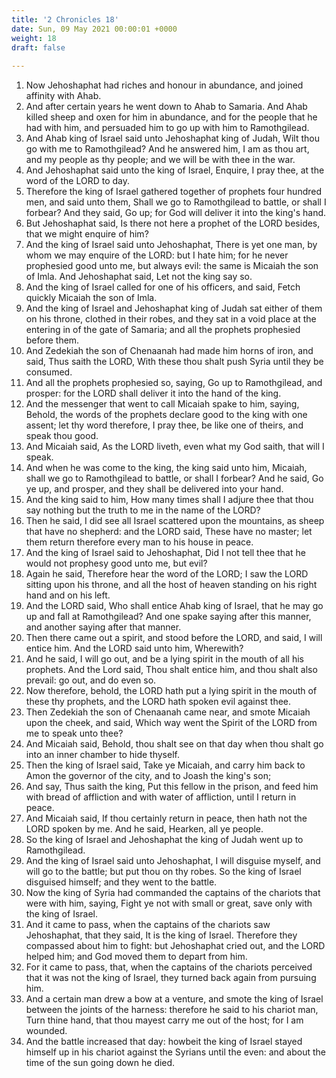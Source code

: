 ```yaml
---
title: '2 Chronicles 18'
date: Sun, 09 May 2021 00:00:01 +0000
weight: 18
draft: false
  
---
```


1. Now Jehoshaphat had riches and honour in abundance, and joined affinity with Ahab.
2. And after certain years he went down to Ahab to Samaria. And Ahab killed sheep and oxen for him in abundance, and for the people that he had with him, and persuaded him to go up with him to Ramothgilead.
3. And Ahab king of Israel said unto Jehoshaphat king of Judah, Wilt thou go with me to Ramothgilead? And he answered him, I am as thou art, and my people as thy people; and we will be with thee in the war.
4. And Jehoshaphat said unto the king of Israel, Enquire, I pray thee, at the word of the LORD to day.
5. Therefore the king of Israel gathered together of prophets four hundred men, and said unto them, Shall we go to Ramothgilead to battle, or shall I forbear? And they said, Go up; for God will deliver it into the king's hand.
6. But Jehoshaphat said, Is there not here a prophet of the LORD besides, that we might enquire of him?
7. And the king of Israel said unto Jehoshaphat, There is yet one man, by whom we may enquire of the LORD: but I hate him; for he never prophesied good unto me, but always evil: the same is Micaiah the son of Imla. And Jehoshaphat said, Let not the king say so.
8. And the king of Israel called for one of his officers, and said, Fetch quickly Micaiah the son of Imla.
9. And the king of Israel and Jehoshaphat king of Judah sat either of them on his throne, clothed in their robes, and they sat in a void place at the entering in of the gate of Samaria; and all the prophets prophesied before them.
10. And Zedekiah the son of Chenaanah had made him horns of iron, and said, Thus saith the LORD, With these thou shalt push Syria until they be consumed.
11. And all the prophets prophesied so, saying, Go up to Ramothgilead, and prosper: for the LORD shall deliver it into the hand of the king.
12. And the messenger that went to call Micaiah spake to him, saying, Behold, the words of the prophets declare good to the king with one assent; let thy word therefore, I pray thee, be like one of theirs, and speak thou good.
13. And Micaiah said, As the LORD liveth, even what my God saith, that will I speak.
14. And when he was come to the king, the king said unto him, Micaiah, shall we go to Ramothgilead to battle, or shall I forbear? And he said, Go ye up, and prosper, and they shall be delivered into your hand.
15. And the king said to him, How many times shall I adjure thee that thou say nothing but the truth to me in the name of the LORD?
16. Then he said, I did see all Israel scattered upon the mountains, as sheep that have no shepherd: and the LORD said, These have no master; let them return therefore every man to his house in peace.
17. And the king of Israel said to Jehoshaphat, Did I not tell thee that he would not prophesy good unto me, but evil?
18. Again he said, Therefore hear the word of the LORD; I saw the LORD sitting upon his throne, and all the host of heaven standing on his right hand and on his left.
19. And the LORD said, Who shall entice Ahab king of Israel, that he may go up and fall at Ramothgilead? And one spake saying after this manner, and another saying after that manner.
20. Then there came out a spirit, and stood before the LORD, and said, I will entice him. And the LORD said unto him, Wherewith?
21. And he said, I will go out, and be a lying spirit in the mouth of all his prophets. And the Lord said, Thou shalt entice him, and thou shalt also prevail: go out, and do even so.
22. Now therefore, behold, the LORD hath put a lying spirit in the mouth of these thy prophets, and the LORD hath spoken evil against thee.
23. Then Zedekiah the son of Chenaanah came near, and smote Micaiah upon the cheek, and said, Which way went the Spirit of the LORD from me to speak unto thee?
24. And Micaiah said, Behold, thou shalt see on that day when thou shalt go into an inner chamber to hide thyself.
25. Then the king of Israel said, Take ye Micaiah, and carry him back to Amon the governor of the city, and to Joash the king's son;
26. And say, Thus saith the king, Put this fellow in the prison, and feed him with bread of affliction and with water of affliction, until I return in peace.
27. And Micaiah said, If thou certainly return in peace, then hath not the LORD spoken by me. And he said, Hearken, all ye people.
28. So the king of Israel and Jehoshaphat the king of Judah went up to Ramothgilead.
29. And the king of Israel said unto Jehoshaphat, I will disguise myself, and will go to the battle; but put thou on thy robes. So the king of Israel disguised himself; and they went to the battle.
30. Now the king of Syria had commanded the captains of the chariots that were with him, saying, Fight ye not with small or great, save only with the king of Israel.
31. And it came to pass, when the captains of the chariots saw Jehoshaphat, that they said, It is the king of Israel. Therefore they compassed about him to fight: but Jehoshaphat cried out, and the LORD helped him; and God moved them to depart from him.
32. For it came to pass, that, when the captains of the chariots perceived that it was not the king of Israel, they turned back again from pursuing him.
33. And a certain man drew a bow at a venture, and smote the king of Israel between the joints of the harness: therefore he said to his chariot man, Turn thine hand, that thou mayest carry me out of the host; for I am wounded.
34. And the battle increased that day: howbeit the king of Israel stayed himself up in his chariot against the Syrians until the even: and about the time of the sun going down he died.
